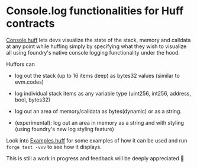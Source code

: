 # Console.log functionalities for Huff contracts

[Console.huff]("https://github.com/AmadiMichael/Huff-Console/blob/main/src/Console.huff") lets devs visualize the state of the stack, memory and calldata at any point while huffing simply by specifying what they wish to visualize all using foundry's native console logging functionality under the hood.

Huffors can

- log out the stack (up to 16 items deep) as bytes32 values (similar to evm.codes)
- log individual stack items as any variable type (uint256, int256, address, bool, bytes32)
- log out an area of memory/calldata as bytes(dynamic) or as a string.

- (experimental): log out an area in memory as a string and with styling (using foundry's new log styling feature)

Look into [Examples.huff]("https://github.com/AmadiMichael/Huff-Console/blob/main/src/Examples.huff") for some examples of how it can be used and run `forge test -vvv` to see how it displays.

This is still a work in progress and feedback will be deeply appreciated 🐴
